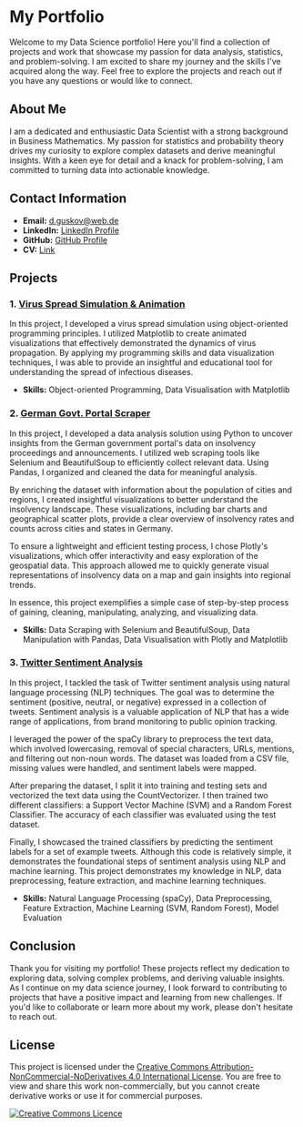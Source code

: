 # My Portfolio

Welcome to my Data Science portfolio! Here you'll find a collection of projects and work that showcase my passion for data analysis, statistics, and problem-solving. I am excited to share my journey and the skills I've acquired along the way. Feel free to explore the projects and reach out if you have any questions or would like to connect.

## About Me

I am a dedicated and enthusiastic Data Scientist with a strong background in Business Mathematics. My passion for statistics and probability theory drives my curiosity to explore complex datasets and derive meaningful insights. With a keen eye for detail and a knack for problem-solving, I am committed to turning data into actionable knowledge.

## Contact Information

- **Email:** [d.guskov@web.de](mailto:d.guskov@web.de)
- **LinkedIn:** [LinkedIn Profile](https://www.linkedin.com/in/dmitry-guskov)
- **GitHub:** [GitHub Profile](https://github.com/dvodka)
- **CV:** [Link](https://github.com/dvodka/portfolio_2023/blob/2572e94ddb3f43f027cd0872ebd2876e897c3b3c/CV_2023_EN.pdf)

## Projects

### 1. [Virus Spread Simulation & Animation](https://github.com/dvodka/portfolio_2023/tree/2b6b4a0b6869dde1c4eb480ba9d1a81868fb226d/project_1)

In this project, I developed a virus spread simulation using object-oriented programming principles. I utilized Matplotlib to create animated visualizations that effectively demonstrated the dynamics of virus propagation. By applying my programming skills and data visualization techniques, I was able to provide an insightful and educational tool for understanding the spread of infectious diseases.

- **Skills:** Object-oriented Programming, Data Visualisation with Matplotlib

### 2. [German Govt. Portal Scraper](https://github.com/dvodka/portfolio_2023/tree/9398fd7bfba0cb2d6fadc3e42ad9457c6ed781d8/project_2)

In this project, I developed a data analysis solution using Python to uncover insights from the German government portal's data on insolvency proceedings and announcements. I utilized web scraping tools like Selenium and BeautifulSoup to efficiently collect relevant data. Using Pandas, I organized and cleaned the data for meaningful analysis.

By enriching the dataset with information about the population of cities and regions, I created insightful visualizations to better understand the insolvency landscape. These visualizations, including bar charts and geographical scatter plots, provide a clear overview of insolvency rates and counts across cities and states in Germany.

To ensure a lightweight and efficient testing process, I chose Plotly's visualizations, which offer interactivity and easy exploration of the geospatial data. This approach allowed me to quickly generate visual representations of insolvency data on a map and gain insights into regional trends.

In essence, this project exemplifies a simple case of step-by-step process of gaining, cleaning, manipulating, analyzing, and visualizing data.

- **Skills:** Data Scraping with Selenium and BeautifulSoup, Data Manipulation with Pandas, Data Visualisation with Plotly and Matplotlib


### 3. [Twitter Sentiment Analysis](https://github.com/dvodka/portfolio_2023/tree/4ea1cbef7dc40bee8a6e258b821822a0881a3387/project_3)

In this project, I tackled the task of Twitter sentiment analysis using natural language processing (NLP) techniques. The goal was to determine the sentiment (positive, neutral, or negative) expressed in a collection of tweets. Sentiment analysis is a valuable application of NLP that has a wide range of applications, from brand monitoring to public opinion tracking.

I leveraged the power of the spaCy library to preprocess the text data, which involved lowercasing, removal of special characters, URLs, mentions, and filtering out non-noun words. The dataset was loaded from a CSV file, missing values were handled, and sentiment labels were mapped.

After preparing the dataset, I split it into training and testing sets and vectorized the text data using the CountVectorizer. I then trained two different classifiers: a Support Vector Machine (SVM) and a Random Forest Classifier. The accuracy of each classifier was evaluated using the test dataset.

Finally, I showcased the trained classifiers by predicting the sentiment labels for a set of example tweets. Although this code is relatively simple, it demonstrates the foundational steps of sentiment analysis using NLP and machine learning. This project demonstrates my knowledge in NLP, data preprocessing, feature extraction, and machine learning techniques.

- **Skills:** Natural Language Processing (spaCy), Data Preprocessing, Feature Extraction, Machine Learning (SVM, Random Forest), Model Evaluation

## Conclusion

Thank you for visiting my portfolio! These projects reflect my dedication to exploring data, solving complex problems, and deriving valuable insights. As I continue on my data science journey, I look forward to contributing to projects that have a positive impact and learning from new challenges. If you'd like to collaborate or learn more about my work, please don't hesitate to reach out.

## License

This project is licensed under the [Creative Commons Attribution-NonCommercial-NoDerivatives 4.0 International License](https://creativecommons.org/licenses/by-nc-nd/4.0/). You are free to view and share this work non-commercially, but you cannot create derivative works or use it for commercial purposes.

<a rel="license" href="http://creativecommons.org/licenses/by-nc-nd/4.0/"><img alt="Creative Commons Licence" style="border-width:0" src="https://i.creativecommons.org/l/by-nc-nd/4.0/80x15.png" /></a><br />

